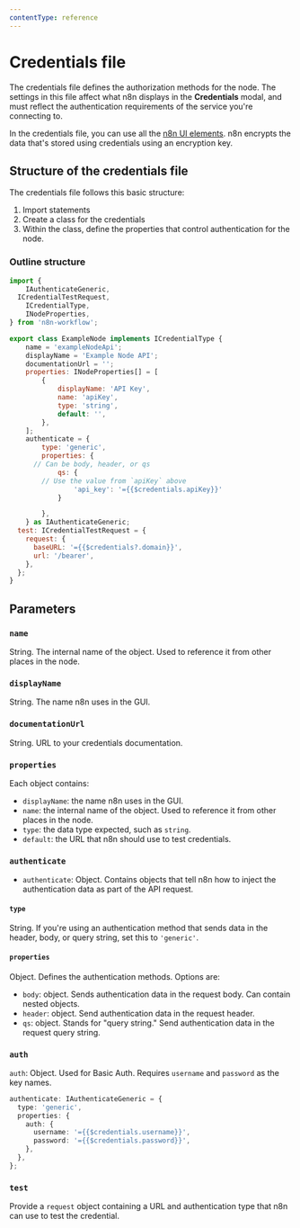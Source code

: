 ```yaml
---
contentType: reference
---
```


# Credentials file

The credentials file defines the authorization methods for the node. The settings in this file affect what n8n displays in the **Credentials** modal, and must reflect the authentication requirements of the service you're connecting to.

In the credentials file, you can use all the [n8n UI elements](/integrations/creating-nodes/build/reference/ui-elements/). n8n encrypts the data that's stored using credentials using an encryption key.

## Structure of the credentials file

The credentials file follows this basic structure:

1. Import statements
2. Create a class for the credentials
3. Within the class, define the properties that control authentication for the node.

### Outline structure

```js
import {
	IAuthenticateGeneric,
  ICredentialTestRequest,
	ICredentialType,
	INodeProperties,
} from 'n8n-workflow';

export class ExampleNode implements ICredentialType {
	name = 'exampleNodeApi';
	displayName = 'Example Node API';
	documentationUrl = '';
	properties: INodeProperties[] = [
		{
			displayName: 'API Key',
			name: 'apiKey',
			type: 'string',
			default: '',
		},
	];
	authenticate = {
		type: 'generic',
		properties: {
      // Can be body, header, or qs
			qs: {
        // Use the value from `apiKey` above
				'api_key': '={{$credentials.apiKey}}'
			}

		},
	} as IAuthenticateGeneric;
  test: ICredentialTestRequest = {
    request: {
      baseURL: '={{$credentials?.domain}}',
      url: '/bearer',
    },
  };
}
```


## Parameters

### `name`

String. The internal name of the object. Used to reference it from other places in the node.

### `displayName`

String. The name n8n uses in the GUI.

### `documentationUrl`

String. URL to your credentials documentation.

### `properties`

Each object contains:

* `displayName`: the name n8n uses in the GUI.
* `name`: the internal name of the object. Used to reference it from other places in the node.
* `type`: the data type expected, such as `string`.
* `default`: the URL that n8n should use to test credentials.

### `authenticate`

* `authenticate`: Object. Contains objects that tell n8n how to inject the authentication data as part of the API request. 

#### `type`

String. If you're using an authentication method that sends data in the header, body, or query string, set this to `'generic'`. 

#### `properties`

Object. Defines the authentication methods. Options are:

* `body`: object. Sends authentication data in the request body. Can contain nested objects. 
* `header`: object. Send authentication data in the request header.
* `qs`: object. Stands for "query string." Send authentication data in the request query string.

### `auth`

`auth`: Object. Used for Basic Auth. Requires `username` and `password` as the key names.

```typescript
authenticate: IAuthenticateGeneric = {
  type: 'generic',
  properties: {
    auth: {
      username: '={{$credentials.username}}',
      password: '={{$credentials.password}}',
    },
  },
};
```

### `test`

Provide a `request` object containing a URL and authentication type that n8n can use to test the credential.
